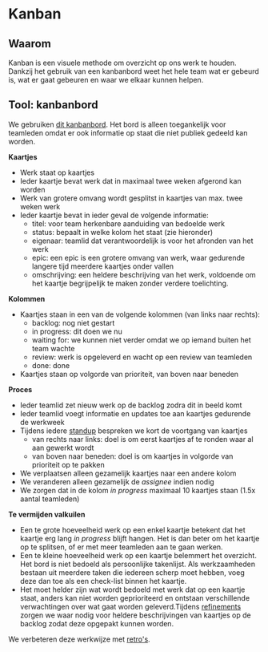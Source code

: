# Kanban

## Waarom

Kanban is een visuele methode om overzicht op ons werk te houden. Dankzij het gebruik van een kanbanbord weet het hele team wat er gebeurd is, wat er gaat gebeuren en waar we elkaar kunnen helpen.

## Tool: kanbanbord

We gebruiken [dit kanbanbord](https://digilab.overheid.nl/chat/boards/team/f6ycwrotmb8kiffyiyrw3hazhh/bo4qf4hfiy7gyzekqd7qm1ijhjw/vnbn6ati11pydxjbmrwa778n8oy). Het bord is alleen toegankelijk voor teamleden omdat er ook informatie op staat die niet publiek gedeeld kan worden.

**Kaartjes**

- Werk staat op kaartjes
- Ieder kaartje bevat werk dat in maximaal twee weken afgerond kan worden
- Werk van grotere omvang wordt gesplitst in kaartjes van max. twee weken werk
- Ieder kaartje bevat in ieder geval de volgende informatie:
  - titel: voor team herkenbare aanduiding van bedoelde werk
  - status: bepaalt in welke kolom het staat (zie hieronder)
  - eigenaar: teamlid dat verantwoordelijk is voor het afronden van het werk
  - epic: een epic is een grotere omvang van werk, waar gedurende langere tijd meerdere kaartjes onder vallen
  - omschrijving: een heldere beschrijving van het werk, voldoende om het kaartje begrijpelijk te maken zonder verdere toelichting.

**Kolommen**

- Kaartjes staan in een van de volgende kolommen (van links naar rechts):
  - backlog: nog niet gestart
  - in progress: dit doen we nu
  - waiting for: we kunnen niet verder omdat we op iemand buiten het team wachte
  - review: werk is opgeleverd en wacht op een review van teamleden
  - done: done
- Kaartjes staan op volgorde van prioriteit, van boven naar beneden

**Proces**

- Ieder teamlid zet nieuw werk op de backlog zodra dit in beeld komt
- Ieder teamlid voegt informatie en updates toe aan kaartjes gedurende de werkweek
- Tijdens iedere [standup](./standups.md) bespreken we kort de voortgang van kaartjes
  - van rechts naar links: doel is om eerst kaartjes af te ronden waar al aan gewerkt wordt
  - van boven naar beneden: doel is om kaartjes in volgorde van prioriteit op te pakken
- We verplaatsen alleen gezamelijk kaartjes naar een andere kolom
- We veranderen alleen gezamelijk de *assignee* indien nodig
- We zorgen dat in de kolom *in progress* maximaal 10 kaartjes staan (1.5x aantal teamleden)

**Te vermijden valkuilen**

- Een te grote hoeveelheid werk op een enkel kaartje betekent dat het kaartje erg lang *in progress* blijft hangen. Het is dan beter om het kaartje op te splitsen, of er met meer teamleden aan te gaan werken.
- Een te kleine hoeveelheid werk op een kaartje belemmert het overzicht. Het bord is niet bedoeld als persoonlijke takenlijst. Als werkzaamheden bestaan uit meerdere taken die iedereen scherp moet hebben, voeg deze dan toe als een check-list binnen het kaartje.
- Het moet helder zijn wat wordt bedoeld met werk dat op een kaartje staat, anders kan niet worden geprioriteerd en ontstaan verschillende verwachtingen over wat gaat worden geleverd.Tijdens [refinements](./refinements.md) zorgen we waar nodig voor heldere beschrijvingen van kaartjes op de backlog zodat deze opgepakt kunnen worden.

We verbeteren deze werkwijze met [retro's](./retros.md).
